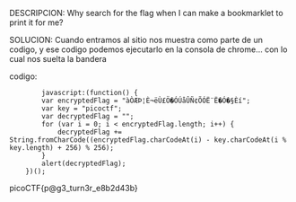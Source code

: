 DESCRIPCION:
Why search for the flag when I can make a bookmarklet to print it for me?

SOLUCION:
Cuando entramos al sitio nos muestra como parte de un codigo, y ese codigo podemos ejecutarlo en la consola de chrome... con lo cual nos suelta la bandera

codigo: 

	        javascript:(function() {
            var encryptedFlag = "àÒÆÞ¦È¬ëÙ£Ö�ÓÚåÛÑ¢ÕÓË¨Ë�Ó�§Èí";
            var key = "picoctf";
            var decryptedFlag = "";
            for (var i = 0; i < encryptedFlag.length; i++) {
                decryptedFlag += String.fromCharCode((encryptedFlag.charCodeAt(i) - key.charCodeAt(i % key.length) + 256) % 256);
            }
            alert(decryptedFlag);
        })();

picoCTF{p@g3_turn3r_e8b2d43b}